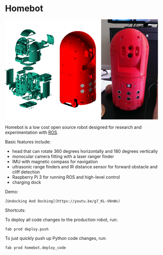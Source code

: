 Homebot
============================================================

<img src="docs/img/bot/banner.png?raw=true" />

Homebot is a low cost open source robot designed for research and experimentation with [ROS](http://www.ros.org/).

Basic features include:

* head that can rotate 360 degrees horizontally and 180 degrees vertically
* monocular camera fitting with a laser ranger finder
* IMU with magnetic compass for navigation
* ultrasonic range finders and IR distance sensor for forward obstacle and cliff detection
* Raspberry Pi 3 for running ROS and high-level control
* charging dock

Demo:

    [Undocking And Docking](https://youtu.be/g7_KL-V0nWs)

Shortcuts:

To deploy all code changes to the production robot, run:

    fab prod deploy.push

To just quickly push up Python code changes, run:

    fab prod homebot.deploy_code
